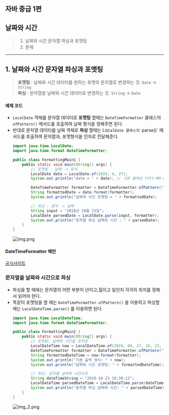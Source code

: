 ## 자바 중급 1편

## 날짜와 시간
> 1. 날짜와 시간 문자열 파싱과 포맷팅
> 2. 문제
---
## 1. 날짜와 시간 문자열 파싱과 포맷팅
> **포맷팅** : 날짜와 시간 데이터를 원하는 포맷의 문자열로 변경하는 것. `Date` -> `String`<br>
> **파싱** : 문자열을 날짜와 시간 데이터로 변경하는 것. `String` -> `Date`

#### 예제 코드
- `LocalDate` 객체를 문자열 데이터로 **포맷팅** 할때는 `DateTimeFormatter` 클래스의 `ofPattern()` 메서드를 호출하여 날짜 형식을 정해주면 된다.
- 반대로 문자열 데이터를 날짜 객체로 **파싱** 할때는 Loc`alDate 클래스의 `parse()` 메서드를 호출하여 문자열과, 포맷형식을 인자로 전달해준다.
    ```java
    import java.time.LocalDate;
    import java.time.format.DateTimeFormatter;
    
    public class FormattingMain1 {
        public static void main(String[] args) {
            // 포맷팅 : 날짜 -> 문자
            LocalDate date = LocalDate.of(2024, 4, 27);
            System.out.println("date = " + date); // 기본 출력은 YYYY-MM-dd 형식으로 출력(ISO 표준)
    
            DateTimeFormatter formatter = DateTimeFormatter.ofPattern("yyyy년 MM월 dd일"); // 대소문자 구분해야함
            String formattedDate = date.format(formatter);
            System.out.println("날짜와 시간 포맷팅 = " + formattedDate);
    
            // 파싱 : 문자 -> 날짜
            String input = "2018년 10월 23일";
            LocalDate parsedDate = LocalDate.parse(input, formatter);
            System.out.println("문자열 파싱 날짜와 시간 : " + parsedDate);
        }
    }
    ```
  ![img.png](../images/chap06/img18.png)

#### DateTimeFormatter 패턴
[공식사이트](https://docs.oracle.com/javase/8/docs/api/java/time/format/DateTimeFormatter.html#patterns)

### 문자열을 날짜와 시간으로 파싱
- 파싱을 할 때에는 문자열의 어떤 부분이 년이고,월이고 일인지 각각의 위치를 정해서 읽어야 한다.
- 똑같이 포맷팅을 할 때는 `DateTimeFormatter.ofPattern()` 을 이용하고 파싱할 때는 `LocalDateTime.parse()` 를 이용하면 된다.
  ```java
  import java.time.LocalDateTime;
  import java.time.format.DateTimeFormatter;
  
  public class FormattingMain2 {
      public static void main(String[] args) {
          // 포맷팅: 날짜와 시간을 문자로
          LocalDateTime now = LocalDateTime.of(2024, 04, 27, 16, 23, 30);
          DateTimeFormatter formatter = DateTimeFormatter.ofPattern("yyyy-MM-dd HH:mm:ss"); // 가장 많이 쓰는 형식
          String formattedDateTime = now.format(formatter);
          System.out.println("기본 출력 형식: " + now);
          System.out.println("날짜와 시간 포맷팅: " + formattedDateTime);
  
          // 파싱: 문자를 날짜와 시간으로
          String dateTimeString = "2018-10-23 10:30:12";
          LocalDateTime parsedDateTime = LocalDateTime.parse(dateTimeString, formatter);
          System.out.println("문자열 파싱 날짜와 시간: " + parsedDateTime);
      }
  }
  ```
  ![img_2.png](../images/chap06/img20.png)
